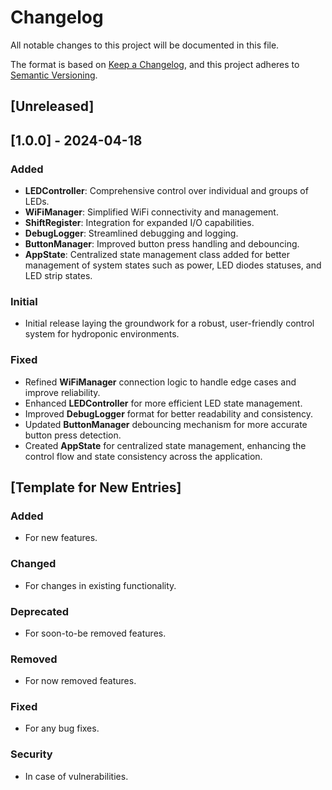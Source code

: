 # Changelog

All notable changes to this project will be documented in this file.

The format is based on [Keep a Changelog](https://keepachangelog.com/en/1.0.0/), and this project adheres to [Semantic Versioning](https://semver.org/spec/v2.0.0.html).

## [Unreleased]

## [1.0.0] - 2024-04-18
### Added
- **LEDController**: Comprehensive control over individual and groups of LEDs.
- **WiFiManager**: Simplified WiFi connectivity and management.
- **ShiftRegister**: Integration for expanded I/O capabilities.
- **DebugLogger**: Streamlined debugging and logging.
- **ButtonManager**: Improved button press handling and debouncing.
- **AppState**: Centralized state management class added for better management of system states such as power, LED diodes statuses, and LED strip states.

### Initial
- Initial release laying the groundwork for a robust, user-friendly control system for hydroponic environments.

### Fixed
- Refined **WiFiManager** connection logic to handle edge cases and improve reliability.
- Enhanced **LEDController** for more efficient LED state management.
- Improved **DebugLogger** format for better readability and consistency.
- Updated **ButtonManager** debouncing mechanism for more accurate button press detection.
- Created **AppState** for centralized state management, enhancing the control flow and state consistency across the application.

## [Template for New Entries]

### Added
- For new features.
### Changed
- For changes in existing functionality.
### Deprecated
- For soon-to-be removed features.
### Removed
- For now removed features.
### Fixed
- For any bug fixes.
### Security
- In case of vulnerabilities.
